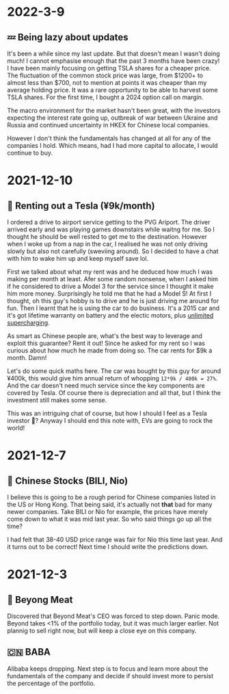 # 2022-3-9

## 💤 Being lazy about updates

It's been a while since my last update. But that doesn't mean I wasn't doing much! I cannot
emphasise enough that the past 3 months have been crazy! I have been mainly focusing on getting
TSLA shares for a cheaper price. The fluctuation of the common stock price was large, from
$1200+ to almost less than $700, not to mention at points it was cheaper than my average holding
price. It was a rare opportunity to be able to harvest some TSLA shares. For the first time, I
bought a 2024 option call on margin.

The macro environment for the market hasn't been great, with the investors expecting the interest
rate going up, outbreak of war between Ukraine and Russia and continued uncertainty in HKEX for
Chinese local companies.

However I don't think the fundamentals has changed at all for any of the companies I hold. Which
means, had I had more capital to allocate, I would continue to buy.

# 2021-12-10

## 🤑 Renting out a Tesla (¥9k/month)

I ordered a drive to airport service getting to the PVG Ariport. The driver arrived early and
was playing games downstairs while waitng for me. So I thought he should be well rested to
get me to the destination. However when I woke up from a nap in the car, I realised he was
not only driving slowly but also not carefully (sweviing around). So I decided to have a
chat with him to wake him up and keep myself save lol. 

First we talked about what  my rent was and he deduced how much I was making 
per month at least. Afer some random nonsense, when I asked him if he considered to drive
a Model 3 for the service since I thought it make him more money. Surprisingly he told me that
he had a Model S! At first I thought, oh this guy's hobby is to drive and he is just driving me
around for fun. Then I learnt that he is using the car to do business. It's a 2015 car and it's
got lifetime warranty on battery and the electic motors, plus [unlimited supercharging](https://electrek.co/2021/07/21/how-to-tell-if-your-tesla-qualifies-for-free-supercharging/#h-does-tesla-still-offer-free-supercharging).

As smart as Chinese people are, what's the best way to leverage and exploit this guarantee? 
Rent it out! Since he asked for my rent so I was curious about how much he made from
doing so. The car rents for $9k a month. Damn!

Let's do some quick maths here. The car was bought by this guy for around ¥400k, this would
give him annual return of whopping `12*9k / 400k = 27%`. And the car doesn't need much
service since the key components are covered by Tesla. Of course there is depreciation and all
that, but I think the investment still makes some sense.

This was an intriguing chat of course, but how I should I feel as a Tesla investor 🤔? Anyway
I should end this note with, EVs are going to rock the world! 

# 2021-12-7

## 🔪 Chinese Stocks (BILI, Nio)
I believe this is going to be a rough period for Chinese companies listed in the US
or Hong Kong. That being said, it's actually not **that** bad for many newer companies.
Take BILI or Nio for example, the prices have merely come down to what it was mid last
year. So who said things go up all the time?

I had felt that 38-40 USD price range was fair for Nio this time last year. And it turns
out to be correct! Next time I should write the predictions down. 

# 2021-12-3
## 🍗 Beyong Meat
Discovered that Beyond Meat's CEO was forced to step down. Panic mode. Beyond
takes <1% of the portfolio today, but it was much larger earlier. Not plannig to
sell right now, but will keep a close eye on this company.

## 🇨🇳 BABA
Alibaba keeps dropping. Next step is to focus and learn more about the fundamentals
of the company and decide if should invest more to persist the percentage of 
the portfolio. 
